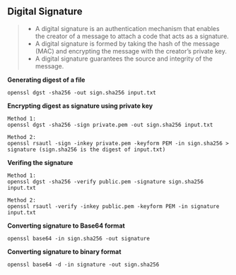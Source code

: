 ## Digital Signature

> - A digital signature is an authentication mechanism that enables the creator of a message to attach a code that acts as a signature. 
> - A digital signature is formed by taking the hash of the message (MAC) and encrypting the message with the creator’s private key. 
> - A digital signature guarantees the source and integrity of the message.

**Generating digest of a file**

``openssl dgst -sha256 -out sign.sha256 input.txt``

**Encrypting digest as signature using private key**

```
Method 1:
openssl dgst -sha256 -sign private.pem -out sign.sha256 input.txt
```

```
Method 2: 
openssl rsautl -sign -inkey private.pem -keyform PEM -in sign.sha256 > signature (sign.sha256 is the digest of input.txt)
```

**Verifing the signature**

```
Method 1: 
openssl dgst -sha256 -verify public.pem -signature sign.sha256 input.txt
```
```
Method 2: 
openssl rsautl -verify -inkey public.pem -keyform PEM -in signature input.txt
```

**Converting signature to Base64 format**

``openssl base64 -in sign.sha256 -out signature``

**Converting signature to binary format**

``openssl base64 -d -in signature -out sign.sha256``
